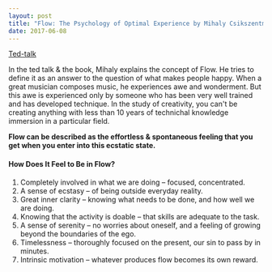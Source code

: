 ```yaml
---
layout: post
title: "Flow: The Psychology of Optimal Experience by Mihaly Csikszentmihalyi book/ted-talk notes"
date: 2017-06-08
---
```


[Ted-talk](https://www.youtube.com/watch?v=fXIeFJCqsPs)

In the ted talk & the book, Mihaly explains the concept of Flow. He tries to define it as an answer to the question of what makes people happy. When a great musician composes music, he experiences awe and wonderment. But this awe is experienced only by someone who has been very well trained and has developed technique.
In the study of creativity, you can't be creating anything with less than 10 years of technichal knowledge immersion in a particular field. 

**Flow can be described as the effortless & spontaneous feeling that you get when you enter into this ecstatic state.**

#### How Does It Feel to Be in Flow?
1. Completely involved in what we are doing – focused, concentrated.
2. A sense of ecstasy – of being outside everyday reality.
3. Great inner clarity – knowing what needs to be done, and how well we are doing.
4. Knowing that the activity is doable – that skills are adequate to the task.
5. A sense of serenity – no worries about oneself, and a feeling of growing beyond the boundaries of the ego.
6. Timelessness – thoroughly focused on the present, our sin to pass by in minutes.
7. Intrinsic motivation – whatever produces flow becomes its own reward.
